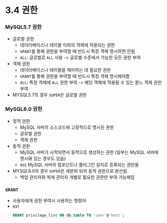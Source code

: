 # 3.4 권한
### MySQL5.7 권한
- 글로벌 권한
  - 데이터베이스나 테이블 이외의 객체에 적용되는 권한
  - `GRANT`를 통해 권한을 부여할 때 반드시 특정 객체 명시하면 안됨
  - `ALL`: 글로벌로 `ALL` 사용 -> 글로벌 수준에서 가능한 모든 권한 부여
- 객체 권한
  - 데이터베이스나 테이블을 제어하는 데 필요한 권한
  - `GRANT`를 통해 권한을 부여할 때 반드시 특정 객체 명시해야함
  - `ALL`: 특정 객체에 `ALL` 권한 부여 -> 해당 객체에 적용될 수 있는 몯느 객체 권한 부여
- MYSQL5.7의 경우 `SUPER`은 글로벌 권한
  
### MySQL8.0 권한
- 정적 권한
  - MySQL 서버의 소스코드에 고정적으로 명시된 권한 
  - 글로벌 권한
  - 객체 권한
- 동적 권한
  - MySQL 서버가 시작되면서 동적으로 생성하는 권한
   (일부는 MySQL 서버에 명시돼 있는 경우도 있음)
  - ex) MySQL 서버의 컴포넌트나 플러그인 설치로 등록되는 권한들
- MYSQL8.0의 경우 `SUPER`은 세분화 되어 동적 권한으로 분산됨.
  - 백업 관리자와 복제 관리자 개별로 필요한 권한만 부여 가능해짐

### `GRANT`
- 사용자에게 권한 부여시 사용하는 명령어
- ex)
  ```sql
  GRANT privilege_list ON db.table TO 'user'@'host';
  ```
